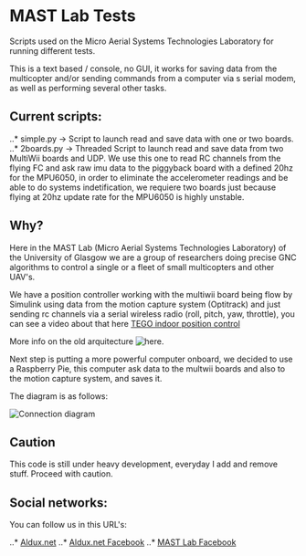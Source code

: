 # MAST Lab Tests

Scripts used on the Micro Aerial Systems Technologies Laboratory for running different tests.

This is a text based / console, no GUI, it works for saving data from the multicopter and/or sending commands from a computer via s serial modem, as well as performing several other tasks.

## Current scripts:

..* simple.py -> Script to launch read and save data with one or two boards.
..* 2boards.py -> Threaded Script to launch read and save data from two MultiWii boards and UDP. We use this one to read RC channels from the flying FC and ask raw imu data to the piggyback board with a defined 20hz for the MPU6050, in order to eliminate the accelerometer readings and be able to do systems indetification, we requiere two boards just because flying at 20hz update rate for the MPU6050 is highly unstable.

## Why?

Here in the MAST Lab (Micro Aerial Systems Technologies Laboratory) of the University of Glasgow we are a group of researchers doing precise GNC algorithms to control a single or a fleet of small multicopters and other UAV's.

We have a position controller working with the multiwii board being flow by Simulink using data from the motion capture system (Optitrack) and just sending rc channels via a serial wireless radio (roll, pitch, yaw, throttle), you can see a video about that here [TEGO indoor position control](https://vimeo.com/105761692)

More info on the old arquitecture ![here.](http://aldux.net/rd/tego-indoor-position-control "More info")

Next step is putting a more powerful computer onboard, we decided to use a Raspberry Pie, this computer ask data to the multwii boards and also to the motion capture system, and saves it.

The diagram is as follows:

![Connection diagram](http://aldux.net/images/diagram.png "Connection diagram")

## Caution

This code is still under heavy development, everyday I add and remove stuff. Proceed with caution.

## Social networks:

You can follow us in this URL's:

..* [Aldux.net](http://aldux.net/)
..* [Aldux.net Facebook](https://www.facebook.com/AlduxNet)
..* [MAST Lab Facebook](https://www.facebook.com/MASTLab)